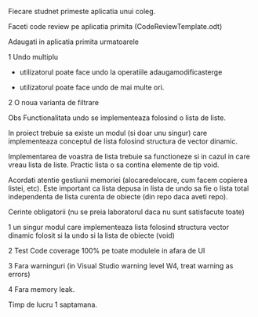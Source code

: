 Fiecare studnet primeste aplicatia unui coleg.

Faceti code review pe aplicatia primita (CodeReviewTemplate.odt)



Adaugati in aplicatia primita urmatoarele



1 Undo multiplu 

   - utilizatorul poate face undo la operatiile adaugamodificasterge

   - utilizatorul poate face undo de mai multe ori.

2 O noua varianta de filtrare



 

Obs Functionalitata undo se implementeaza folosind o lista de liste.

In proiect trebuie sa existe un modul (si doar unu singur) care implementeaza conceptul de lista folosind structura de vector dinamic.

  Implementarea de voastra de lista trebuie sa functioneze si in cazul in care vreau lista de liste. Practic lista o sa contina elemente de tip void.

Acordati atentie gestiunii memoriei (alocaredelocare, cum facem copierea listei, etc). Este important ca lista depusa in lista de undo sa fie o lista total independenta de lista curenta de obiecte (din repo daca aveti repo). 

   

Cerinte obligatorii (nu se preia laboratorul daca nu sunt satisfacute toate)

   1 un singur modul care implementeaza lista folosind structura vector dinamic folosit si la undo si la lista de obiecte (void)

   2 Test Code coverage 100% pe toate modulele in afara de UI

   3 Fara warninguri (in Visual Studio warning level W4, treat warning as errors)

   4 Fara memory leak.



Timp de lucru 1 saptamana.


